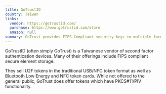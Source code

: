 ```yaml
---
title: GoTrustID
country: Taiwan
links:
  vendor: https://gotrustid.com/
  purchase: https://www.gotrustid.com/store
  amazon: null
summary: GoTrust provides FIPS-Compliant security keys in multiple forms, including traditional token and card forms.
---
```


GoTrustID (often simply GoTrust) is a Taiwanese vendor of second factor authentication devices. Many of their offerings include FIPS compliant secure element storage. 

They sell U2F tokens in the traditional USB/NFC token format as well as Bluetooth Low Energy and NFC token cards. While not offered to the general public, GoTrust does offer tokens which have PKCS#11/PIV functionality. 